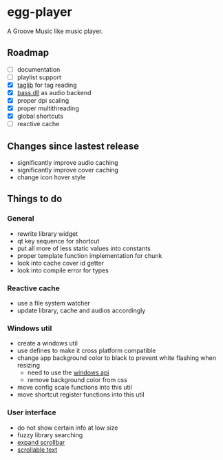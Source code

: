 # egg-player
A Groove Music like music player.

## Roadmap
- [ ] documentation
- [ ] playlist support
- [x] [taglib](https://github.com/taglib/taglib) for tag reading
- [x] [bass.dll](http://www.un4seen.com/) as audio backend
- [x] proper dpi scaling
- [x] proper multithreading
- [x] global shortcuts
- [ ] reactive cache

## Changes since lastest release
- significantly improve audio caching 
- significantly improve cover caching 
- change icon hover style

## Things to do

### General
- rewrite library widget
- qt key sequence for shortcut
- put all more of less static values into constants
- proper template function implementation for chunk
- look into cache cover id getter
- look into compile error for types

### Reactive cache
- use a file system watcher
- update library, cache and audios accordingly

### Windows util
- create a windows util
- use defines to make it cross platform compatible
- change app background color to black to prevent white flashing when resizing
  - need to use the [windows api](https://forum.qt.io/topic/69867/temporary-white-border-on-resizing-qt-quick-application-window-on-windows-desktop/2)
  - remove background color from css
- move config scale functions into this util
- move shortcut register functions into this util
  
### User interface
- do not show certain info at low size
- fuzzy library searching
- [expand scrollbar](https://stackoverflow.com/a/23677355/7057528)
- [scrollable text](https://stackoverflow.com/a/10655396/7057528)